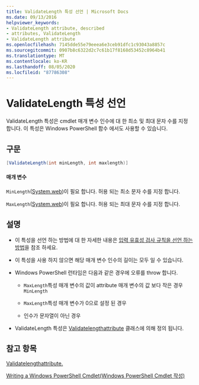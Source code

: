 ```yaml
---
title: ValidateLength 특성 선언 | Microsoft Docs
ms.date: 09/13/2016
helpviewer_keywords:
- ValidateLength attribute, described
- attributes, ValidateLength
- ValidateLength attribute
ms.openlocfilehash: 7145dde55e79eeea6e3ceb91dfc1c93043a8857c
ms.sourcegitcommit: 0907b8c6322d2c7c61b17f8168d53452c8964b41
ms.translationtype: MT
ms.contentlocale: ko-KR
ms.lasthandoff: 08/05/2020
ms.locfileid: "87786308"
---
```

# <a name="validatelength-attribute-declaration"></a>ValidateLength 특성 선언

ValidateLength 특성은 cmdlet 매개 변수 인수에 대 한 최소 및 최대 문자 수를 지정 합니다. 이 특성은 Windows PowerShell 함수 에서도 사용할 수 있습니다.

## <a name="syntax"></a>구문

```csharp
[ValidateLength(int minLength, int maxlength)]
```

#### <a name="parameters"></a>매개 변수

`MinLength`([System.web](/dotnet/api/System.Int32))이 필요 합니다. 허용 되는 최소 문자 수를 지정 합니다.

`MaxLength`([System.web](/dotnet/api/System.Int32))이 필요 합니다. 허용 되는 최대 문자 수를 지정 합니다.

## <a name="remarks"></a>설명

- 이 특성을 선언 하는 방법에 대 한 자세한 내용은 [입력 유효성 검사 규칙을 선언 하는 방법](./how-to-validate-parameter-input.md)을 참조 하세요.

- 이 특성을 사용 하지 않으면 해당 매개 변수 인수의 길이는 모두 일 수 있습니다.

- Windows PowerShell 런타임은 다음과 같은 경우에 오류를 throw 합니다.

  - `MaxLength`특성 매개 변수의 값이 attribute 매개 변수의 값 보다 작은 경우 `MinLength`

  - `MaxLength`특성 매개 변수가 0으로 설정 된 경우

  - 인수가 문자열이 아닌 경우

- ValidateLength 특성은 [Validatelengthattribute](/dotnet/api/System.Management.Automation.ValidateLengthAttribute) 클래스에 의해 정의 됩니다.

## <a name="see-also"></a>참고 항목

[Validatelengthattribute.](/dotnet/api/System.Management.Automation.ValidateLengthAttribute)

[Writing a Windows PowerShell Cmdlet(Windows PowerShell Cmdlet 작성)](./writing-a-windows-powershell-cmdlet.md)
